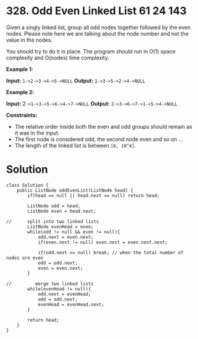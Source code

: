 # 328. Odd Even Linked List 61 24 143
Given a singly linked list, group all odd nodes together followed by the even nodes. Please note here we are talking about the node number and not the value in the nodes.

You should try to do it in place. The program should run in O(1) space complexity and O(nodes) time complexity.

**Example 1:**

**Input:** `1->2->3->4->5->NULL`
**Output:** `1->3->5->2->4->NULL`

**Example 2:**

**Input:** 2`->1->3->5->6->4->7->NULL`
**Output:** `2->3->6->7->1->5->4->NULL`

**Constraints:**

-   The relative order inside both the even and odd groups should remain as it was in the input.
-   The first node is considered odd, the second node even and so on ...
-   The length of the linked list is between  `[0, 10^4]`.

# Solution
```
class Solution {
    public ListNode oddEvenList(ListNode head) {
        if(head == null || head.next == null) return head;
        
        ListNode odd = head;
        ListNode even = head.next;
        
//      split into two linked lists   
        ListNode evenHead = even;
        while(odd != null && even != null){
            odd.next = even.next;
            if(even.next != null) even.next = even.next.next;
            
            if(odd.next == null) break; // when the total number of nodes are even
            odd = odd.next;
            even = even.next;
        }
        
//         merge two linked lists
        while(evenHead != null){
            odd.next = evenHead;
            odd = odd.next;
            evenHead = evenHead.next;
        }
             
        return head;
    }
}
```
